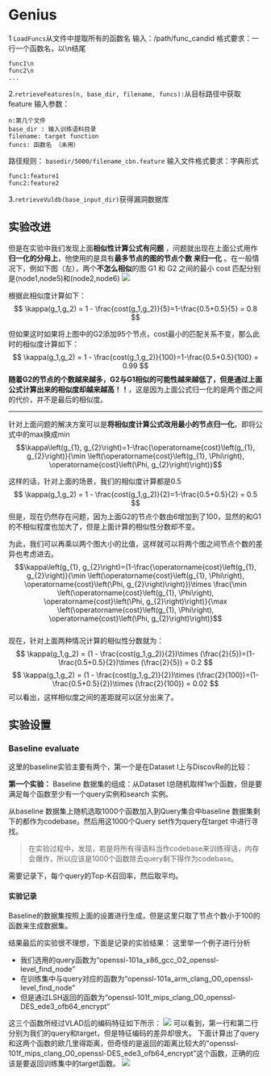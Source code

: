 # Genius

1 `LoadFuncs`从文件中提取所有的函数名
输入：/path/func_candid
格式要求：一行一个函数名，以\n结尾
```
func1\n
func2\n
...
```
2.`retrieveFeatures(n, base_dir, filename, funcs):`从目标路径中获取feature
输入参数：
```
n:第几个文件
base_dir : 输入训练语料目录
filename: target function
funcs: 函数名 （未用）
```
路径规则：
`basedir/5000/filename_cbn.feature`
输入文件格式要求：字典形式
```
func1:feature1
func2:feature2
```

3.`retrieveVuldb(base_input_dir)`获得漏洞数据库


## 实验改进

但是在实验中我们发现上面**相似性计算公式有问题** ，问题就出现在上面公式用作**归一化的分母上**，他使用的是具有**最多节点的图的节点个数 来归一化** 。在一般情况下，例如下图（左），两个**不怎么相似**的图 G1 和 G2 之间的最小 cost 匹配分别是(node1,node5)和(node2,node6)
![](https://yunlongs-1253041399.cos.ap-chengdu.myqcloud.com/image/Similary_Detection/98.png)

根据此相似度计算如下：
$$
\kappa(g_1,g_2) = 1 - \frac{cost(g_1,g_2)}{5}=1-\frac{0.5+0.5}{5} = 0.8
$$

但如果这时如果将上图中的G2添加95个节点，cost最小的匹配关系不变，那么此时的相似度计算如下：
$$
\kappa(g_1,g_2) = 1 - \frac{cost(g_1,g_2)}{100}=1-\frac{0.5+0.5}{100} = 0.99
$$
**随着G2的节点的个数越来越多，G2与G1相似的可能性越来越低了，但是通过上面公式计算出来的相似度却越来越高！！**，这是因为上面公式归一化的是两个图之间的代价，并不是最后的相似度。

-----
针对上面问题的解决方案可以是**将相似度计算公式改用最小的节点归一化**，即将公式中的max换成min
$$\kappa\left(g_{1}, g_{2}\right)=1-\frac{\operatorname{cost}\left(g_{1}, g_{2}\right)}{\min \left(\operatorname{cost}\left(g_{1}, \Phi\right), \operatorname{cost}\left(\Phi, g_{2}\right)\right)}$$   

这样的话，针对上面的场景，我们的相似度计算都是0.5
$$
\kappa(g_1,g_2) = 1 - \frac{cost(g_1,g_2)}{2}=1-\frac{0.5+0.5}{2} = 0.5
$$
但是，现在仍然存在问题，因为上面G2的节点个数由6增加到了100，显然的和G1的不相似程度也加大了，但是上面计算的相似性分数却不变。

为此，我们可以再乘以两个图大小的比值，这样就可以将两个图之间节点个数的差异也考虑进去。
$$\kappa\left(g_{1}, g_{2}\right)=(1-\frac{\operatorname{cost}\left(g_{1}, g_{2}\right)}{\min \left(\operatorname{cost}\left(g_{1}, \Phi\right), \operatorname{cost}\left(\Phi, g_{2}\right)\right)})\times \frac{\min \left(\operatorname{cost}\left(g_{1}, \Phi\right), \operatorname{cost}\left(\Phi, g_{2}\right)\right)}{\max \left(\operatorname{cost}\left(g_{1}, \Phi\right), \operatorname{cost}\left(\Phi, g_{2}\right)\right)}$$  
现在，针对上面两种情况计算的相似性分数就为：
$$
\kappa(g_1,g_2) = (1 - \frac{cost(g_1,g_2)}{2})\times (\frac{2}{5})=(1-\frac{0.5+0.5}{2})\times (\frac{2}{5}) = 0.2
$$
$$
\kappa(g_1,g_2) = (1 - \frac{cost(g_1,g_2)}{2})\times (\frac{2}{100})=(1-\frac{0.5+0.5}{2})\times (\frac{2}{100}) = 0.02
$$
可以看出，这样相似度之间的差距就可以区分出来了。

## 实验设置
### Baseline evaluate
这里的baseline实验主要有两个，第一个是在Dataset I上与DiscovRe的比较：

**第一个实验：** 
Baseline 数据集的组成：从Dataset I总随机取样1w个函数，但是要满足每个函数至少有一个query实例和search 实例。

从baseline 数据集上随机选取1000个函数加入到Query集合中baseline 数据集剩下的都作为codebase。然后用这1000个Query set作为query在target 中进行寻找。

>在实验过程中，发现，若是将所有得语料当作codebase来训练得话，内存会爆炸，所以应该是1000个函数除去query剩下得作为codebase。

需要记录下，每个query的Top-K召回率，然后取平均。

#### 实验记录
Baseline的数据集按照上面的设置进行生成，但是这里只取了节点个数小于100的函数来生成数据集。

结果最后的实验很不理想，下面是记录的实验结果：
这里举一个例子进行分析
- 我们选用的query函数为“openssl-101a_x86_gcc_O2_openssl-level_find_node”
- 在训练集中与query对应的函数为“openssl-101a_arm_clang_O0_openssl-level_find_node”
- 但是通过LSH返回的函数为“openssl-101f_mips_clang_O0_openssl-DES_ede3_ofb64_encrypt”

这三个函数所经过VLAD后的编码特征如下所示：
![](https://yunlongs-1253041399.cos.ap-chengdu.myqcloud.com/image/Similary_Detection/99.png)
可以看到，第一行和第二行分别为我们的query和target，但是特征编码的差异却很大。
下面计算出了query和这两个函数的欧几里得距离，但奇怪的是返回的距离比较大的"openssl-101f_mips_clang_O0_openssl-DES_ede3_ofb64_encrypt”这个函数，正确的应该是要返回训练集中的target函数。
![](https://yunlongs-1253041399.cos.ap-chengdu.myqcloud.com/image/Similary_Detection/100.png)
